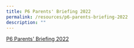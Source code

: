 ```yaml
---
title: P6 Parents' Briefing 2022
permalink: /resources/p6-parents-briefing-2022
description: ""
---
```

[P6 Parents' Briefing 2022](/files/2022%20P6%20Level%20Parents%20Briefing.pdf)